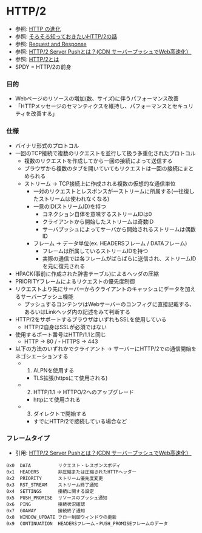 # HTTP/2
- 参照: [HTTP の進化](https://developer.mozilla.org/ja/docs/Web/HTTP/Basics_of_HTTP/Evolution_of_HTTP)
- 参照: [そろそろ知っておきたいHTTP/2の話](https://qiita.com/mogamin3/items/7698ee3336c70a482843)
- 参照: [Request and Response](https://youtu.be/0cmXVXMdbs8)
- 参照: [HTTP/2 Server Pushとは？(CDN サーバープッシュでWeb高速化）](https://blog.redbox.ne.jp/http2-server-push-cdn.html)
- 参照: [HTTP/2とは](https://www.nic.ad.jp/ja/newsletter/No68/0800.html)
- SPDY = HTTP/2の前身

### 目的
- Webページのリソースの増加(数、サイズ)に伴うパフォーマンス改善
- 「HTTPメッセージのセマンティクスを維持し、パフォーマンスとセキュリティを改善する」

### 仕様
- バイナリ形式のプロトコル
- 一回のTCP接続で複数のリクエストを並行して扱う多重化されたプロトコル
  - 複数のリクエストを作成してから一回の接続によって送信する
  - ブラウザから複数のタブを開いていてもリクエストは一回の接続にまとめられる
  - ストリーム -> TCP接続上に作成される複数の仮想的な通信単位
    - 一対のリクエストとレスポンスが一ストリームに所属する(一往復したストリームは使われなくなる)
    - 一意のID(ストリームID)を持つ
      - コネクション自体を意味するストリームIDは0
      - クライアントから開始したストリームは奇数ID
      - サーバプッシュによってサーバから開始されるストリームは偶数ID
    - フレーム -> データ単位(ex. HEADERSフレーム / DATAフレーム)
      - フレームは所属しているストリームIDを持つ
      - 実際の通信では各フレームがばらばらに送信され、ストリームIDを元に復元される
- HPACK(事前に作成された辞書テーブル)によるヘッダの圧縮
- PRIORITYフレームによるリクエストの優先度制御
- リクエストより先にサーバーからクライアントのキャッシュにデータを加えるサーバープッシュ機能
  - プッシュするコンテンツはWebサーバーのコンフィグに直接記載する、あるいはLinkヘッダ内の記述をみて判断する
- HTTP/2をサポートするブラウザはいずれもSSLを使用している
  - HTTP/2自身はSSLが必須ではない
- 使用するポート番号はHTTP/1.1と同じ
  - HTTP -> 80 / - HTTPS -> 443
- 以下の方法のいずれかでクライアント -> サーバーにHTTP/2での通信開始をネゴシエーションする
  - 1. ALPNを使用する
    - TLS拡張(httpsにて使用される)
  - 2. HTTP/1.1 -> HTTPO/2へのアップグレード
    - httpにて使用される
  - 3. ダイレクトで開始する
    - すでにHTTP/2で接続している場合など

### フレームタイプ
- 引用: [HTTP/2 Server Pushとは？(CDN サーバープッシュでWeb高速化）](https://blog.redbox.ne.jp/http2-server-push-cdn.html)
```
0x0  DATA          リクエスト・レスポンスボディ
0x1  HEADERS       非圧縮または圧縮されたHTTPヘッダー
0x2  PRIORITY      ストリーム優先度変更
0x3  RST_STREAM    ストリーム終了通知
0x4  SETTINGS      接続に関する設定
0x5  PUSH_PROMISE  リソースのプッシュ通知
0x6  PING          接続状況確認
0x7  GOAWAY        接続終了通知
0x8  WINDOW_UPDATE フロー制御ウィンドウの更新
0x9  CONTINUATION  HEADERSフレーム・PUSH_PROMISEフレームのデータ
```
